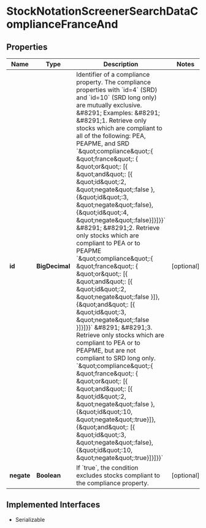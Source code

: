 

# StockNotationScreenerSearchDataComplianceFranceAnd


## Properties

Name | Type | Description | Notes
------------ | ------------- | ------------- | -------------
**id** | **BigDecimal** | Identifier of a compliance property. The compliance properties with &#x60;id&#x3D;4&#x60; (SRD) and &#x60;id&#x3D;10&#x60; (SRD long only) are mutually exclusive.  &amp;#8291;  Examples:  &amp;#8291;  &amp;#8291;1. Retrieve only stocks which are compliant to all of the following: PEA, PEAPME, and SRD  &#x60;\&quot;compliance\&quot;:{ \&quot;france\&quot;: { \&quot;or\&quot;: [{ \&quot;and\&quot;: [{ \&quot;id\&quot;:2, \&quot;negate\&quot;:false }, {\&quot;id\&quot;:3, \&quot;negate\&quot;:false}, {\&quot;id\&quot;:4, \&quot;negate\&quot;:false}]}]}}&#x60;  &amp;#8291;  &amp;#8291;2. Retrieve only stocks which are compliant to PEA or to PEAPME  &#x60;\&quot;compliance\&quot;:{ \&quot;france\&quot;: { \&quot;or\&quot;: [{ \&quot;and\&quot;: [{ \&quot;id\&quot;:2, \&quot;negate\&quot;:false  }]}, {\&quot;and\&quot;: [{ \&quot;id\&quot;:3, \&quot;negate\&quot;:false }]}]}}&#x60;  &amp;#8291;  &amp;#8291;3. Retrieve only stocks which are compliant to PEA or to PEAPME, but are not compliant to SRD long only.  &#x60;\&quot;compliance\&quot;:{ \&quot;france\&quot;: { \&quot;or\&quot;: [{ \&quot;and\&quot;: [{ \&quot;id\&quot;:2, \&quot;negate\&quot;:false },{\&quot;id\&quot;:10, \&quot;negate\&quot;:true}]}, {\&quot;and\&quot;: [{ \&quot;id\&quot;:3, \&quot;negate\&quot;:false},{\&quot;id\&quot;:10, \&quot;negate\&quot;:true}]}]}}&#x60; |  [optional]
**negate** | **Boolean** | If &#x60;true&#x60;, the condition excludes stocks compliant to the compliance property.  |  [optional]


## Implemented Interfaces

* Serializable


